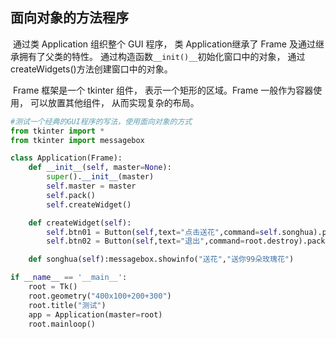 ## 面向对象的方法程序

​	通过类 Application 组织整个 GUI 程序， 类 Application继承了 Frame 及通过继承拥有了父类的特性。 通过构造函数`__init()__`初始化窗口中的对象， 通过 createWidgets()方法创建窗口中的对象。  

​	Frame 框架是一个 tkinter 组件， 表示一个矩形的区域。Frame 一般作为容器使用， 可以放置其他组件， 从而实现复杂的布局。  

```python
#测试一个经典的GUI程序的写法，使用面向对象的方式
from tkinter import *
from tkinter import messagebox

class Application(Frame):
    def __init__(self, master=None):
        super().__init__(master)
        self.master = master
        self.pack()
        self.createWidget()

    def createWidget(self):
        self.btn01 = Button(self,text="点击送花",command=self.songhua).pack()
        self.btn02 = Button(self,text="退出",command=root.destroy).pack()

    def songhua(self):messagebox.showinfo("送花","送你99朵玫瑰花")

if __name__ == '__main__':
    root = Tk()
    root.geometry("400x100+200+300")
    root.title("测试")
    app = Application(master=root)
    root.mainloop()
```









